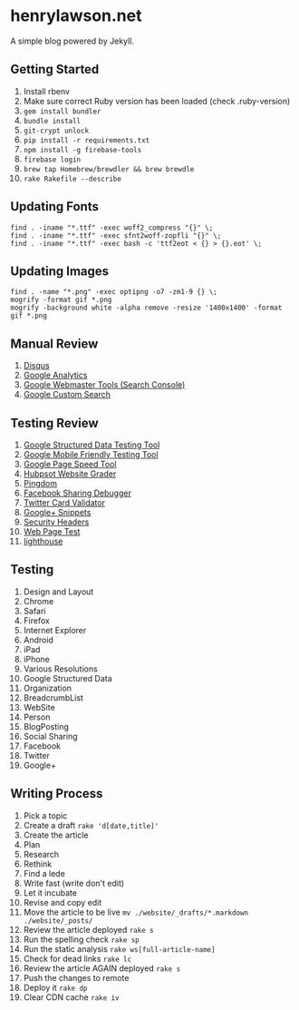 henrylawson.net
===============
A simple blog powered by Jekyll.

Getting Started
---------------
1. Install rbenv
1. Make sure correct Ruby version has been loaded (check .ruby-version)
1. `gem install bundler`
1. `bundle install`
1. `git-crypt unlock`
1. `pip install -r requirements.txt`
1. `npm install -g firebase-tools`
1. `firebase login`
1. `brew tap Homebrew/brewdler && brew brewdle`
1. `rake Rakefile --describe`

Updating Fonts
--------------
```
find . -iname "*.ttf" -exec woff2_compress "{}" \;
find . -iname "*.ttf" -exec sfnt2woff-zopfli "{}" \;
find . -iname "*.ttf" -exec bash -c 'ttf2eot < {} > {}.eot' \;
```

Updating Images
---------------
```
find . -name "*.png" -exec optipng -o7 -zm1-9 {} \;
mogrify -format gif *.png
mogrify -background white -alpha remove -resize '1400x1400' -format gif *.png
```

Manual Review
-------------
1. [Disqus](https://disqus.com/admin)
1. [Google Analytics](https://www.google.com/analytics/)
1. [Google Webmaster Tools (Search Console)](https://www.google.com/webmasters/tools/home)
1. [Google Custom Search](https://cse.google.com/)

Testing Review
--------------
1. [Google Structured Data Testing Tool](https://search.google.com/structured-data/testing-tool)
1. [Google Mobile Friendly Testing Tool](https://search.google.com/search-console/mobile-friendly)
1. [Google Page Speed Tool](https://developers.google.com/speed/pagespeed/insights/)
1. [Hubpsot Website Grader](https://website.grader.com/results/henrylawson.net)
1. [Pingdom](https://tools.pingdom.com)
1. [Facebook Sharing Debugger](https://developers.facebook.com/tools/debug/sharing/)
1. [Twitter Card Validator](https://cards-dev.twitter.com/validator)
1. [Google+ Snippets](https://developers.google.com/+/web/snippet/)
1. [Security Headers](https://securityheaders.io/)
1. [Web Page Test](http://www.webpagetest.org/)
1. [lighthouse](https://github.com/GoogleChrome/lighthouse)

Testing
-------
1. Design and Layout
  1. Chrome
  1. Safari
  1. Firefox
  1. Internet Explorer
  1. Android
  1. iPad
  1. iPhone
  1. Various Resolutions
1. Google Structured Data
  1. Organization
  1. BreadcrumbList
  1. WebSite
  1. Person
  1. BlogPosting
1. Social Sharing
  1. Facebook
  1. Twitter
  1. Google+

Writing Process
---------------
1. Pick a topic
1. Create a draft `rake 'd[date,title]'`
1. Create the article
  1. Plan
  1. Research
  1. Rethink
  1. Find a lede
  1. Write fast (write don't edit)
  1. Let it incubate
  1. Revise and copy edit
1. Move the article to be live `mv ./website/_drafts/*.markdown ./website/_posts/`
1. Review the article deployed `rake s`
1. Run the spelling check `rake sp`
1. Run the static analysis `rake ws[full-article-name]`
1. Check for dead links `rake lc`
1. Review the article AGAIN deployed `rake s`
1. Push the changes to remote
1. Deploy it `rake dp`
1. Clear CDN cache `rake iv`
